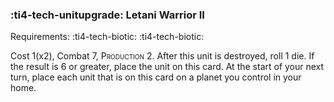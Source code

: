 ### :ti4-tech-unitupgrade: **Letani Warrior II**

Requirements: :ti4-tech-biotic: :ti4-tech-biotic:

Cost 1(x2), Combat 7, <span style="font-variant:small-caps;">Production</span> 2.
After this unit is destroyed, roll 1 die.
If the result is 6 or greater, place the unit on this card.
At the start of your next turn, place each unit that is on this card on a planet you control in your home.
